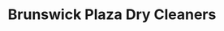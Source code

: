 ---
title: "Brunswick Plaza Dry Cleaners"
url: /brunswick/brunswick-plaza-dry-cleaners/
shop: laundry
---